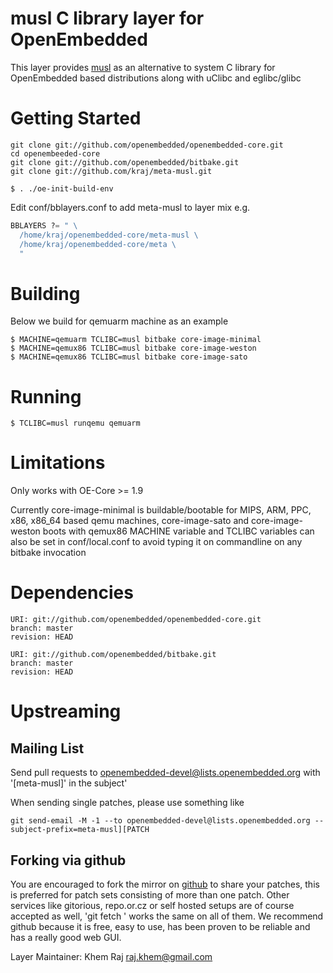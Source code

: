 # musl C library layer for OpenEmbedded

This layer provides [musl](http://www.musl-libc.org/) as an alternative to system
C library for OpenEmbedded based distributions along with uClibc and eglibc/glibc

# Getting Started

```shell
git clone git://github.com/openembedded/openembedded-core.git
cd openembeeded-core
git clone git://github.com/openembedded/bitbake.git
git clone git://github.com/kraj/meta-musl.git

$ . ./oe-init-build-env
```

Edit conf/bblayers.conf to add meta-musl to layer mix e.g.

```python
BBLAYERS ?= " \
  /home/kraj/openembedded-core/meta-musl \
  /home/kraj/openembedded-core/meta \
  "
```

# Building

Below we build for qemuarm machine as an example

```shell
$ MACHINE=qemuarm TCLIBC=musl bitbake core-image-minimal
$ MACHINE=qemux86 TCLIBC=musl bitbake core-image-weston
$ MACHINE=qemux86 TCLIBC=musl bitbake core-image-sato

```
# Running

```shell
$ TCLIBC=musl runqemu qemuarm
```

# Limitations

Only works with OE-Core >= 1.9

Currently core-image-minimal is buildable/bootable for MIPS, ARM, PPC, x86, x86_64 
based qemu machines, core-image-sato and core-image-weston boots with qemux86
MACHINE variable and TCLIBC variables can also be set in conf/local.conf to avoid typing it on commandline on any bitbake invocation

# Dependencies

```
URI: git://github.com/openembedded/openembedded-core.git
branch: master
revision: HEAD

URI: git://github.com/openembedded/bitbake.git
branch: master
revision: HEAD
```

# Upstreaming

## Mailing List
Send pull requests to openembedded-devel@lists.openembedded.org with '[meta-musl]' in the subject'

When sending single patches, please use something like

```shell
git send-email -M -1 --to openembedded-devel@lists.openembedded.org --subject-prefix=meta-musl][PATCH
```
## Forking via github

You are encouraged to fork the mirror on [github](https://github.com/kraj/meta-musl/)
to share your patches, this is preferred for patch sets consisting of more than 
one patch. Other services like gitorious, repo.or.cz or self hosted setups are 
of course accepted as well, 'git fetch <remote>' works the same on all of them.
We recommend github because it is free, easy to use, has been proven to be reliable 
and has a really good web GUI.

Layer Maintainer: Khem Raj raj.khem@gmail.com
